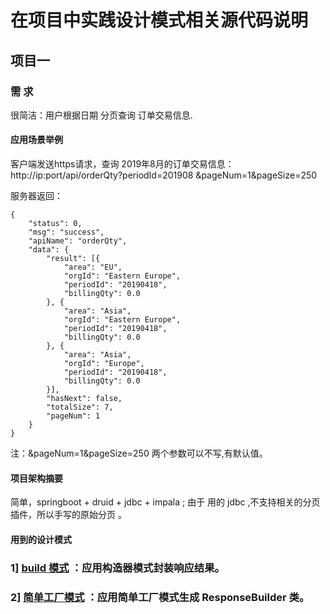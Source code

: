 # 在项目中实践设计模式相关源代码说明

## 项目一

### 需 求

很简洁：用户根据日期 分页查询 订单交易信息.

#### 应用场景举例

客户端发送https请求，查询 2019年8月的订单交易信息：http://ip:port/api/orderQty?periodId=201908 &pageNum=1&pageSize=250 

服务器返回：

```
{
	"status": 0,
	"msg": "success",
	"apiName": "orderQty",
	"data": {
		"result": [{
			"area": "EU",
			"orgId": "Eastern Europe",
			"periodId": "20190418",
			"billingQty": 0.0
		}, {
			"area": "Asia",
			"orgId": "Eastern Europe",
			"periodId": "20190418",
			"billingQty": 0.0
		}, {
			"area": "Asia",
			"orgId": "Europe",
			"periodId": "20190418",
			"billingQty": 0.0
		}],
		"hasNext": false,
		"totalSize": 7,
		"pageNum": 1
	}
} 

```
注：&pageNum=1&pageSize=250 两个参数可以不写,有默认值。

#### 项目架构摘要

简单，springboot + druid + jdbc + impala ; 由于 用的 jdbc ,不支持相关的分页插件，所以手写的原始分页 。 
 
#### 用到的设计模式

### 1] [build 模式](https://blog.csdn.net/pengych_321/article/details/100175152) ：应用构造器模式封装响应结果。

### 2] [简单工厂模式](https://blog.csdn.net/pengych_321/article/details/100175152) ：应用简单工厂模式生成 ResponseBuilder 类。


